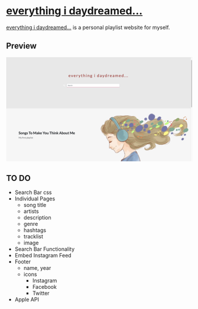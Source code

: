 # [everything i daydreamed...](https://jachisam.github.io/everythingidaydreamed/)

[everything i daydreamed...](https://jachisam.github.io/everythingidaydreamed/) is a personal playlist website for myself.

## Preview

[![Landing Page Preview](https://raw.githubusercontent.com/jachisam/everythingidaydreamed/master/images/everythingidaydreamed.png)](https://jachisam.github.io/everythingidaydreamed/)

## TO DO
- Search Bar css
- Individual Pages
  - song title
  - artists
  - description
  - genre
  - hashtags
  - tracklist
  - image
- Search Bar Functionality
- Embed Instagram Feed
- Footer
  - name, year
  - icons
    - Instagram
    - Facebook
    - Twitter
- Apple API
